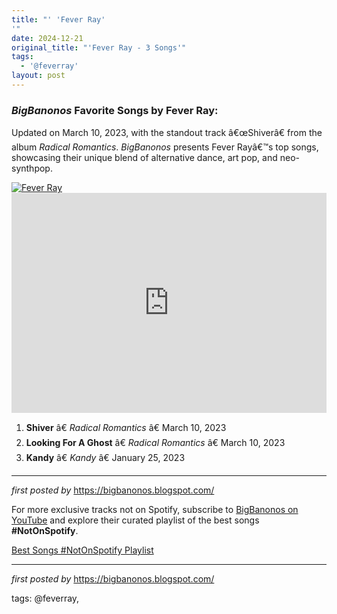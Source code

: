 ```yaml
---
title: "' 'Fever Ray'
'"
date: 2024-12-21
original_title: "'Fever Ray - 3 Songs'"
tags:
  - '@feverray'
layout: post
---
```

<h3><em>BigBanonos</em> Favorite Songs by Fever Ray:</h3> <p>Updated on March 10, 2023, with the standout track â€œShiverâ€ from the album <em>Radical Romantics</em>. <em>BigBanonos</em> presents Fever Rayâ€™s top songs, showcasing their unique blend of alternative dance, art pop, and neo-synthpop.</p> <!--Image-->
<div class="separator"> <a href="https://media.pitchfork.com/photos/63f63f4e5a066cc13e0f6bfd/3:2/w_1500,h_1000,c_limit/Fever%20Ray_MG_3135_Header.jpg" > <img alt="Fever Ray" src="https://media.pitchfork.com/photos/63f63f4e5a066cc13e0f6bfd/3:2/w_1500,h_1000,c_limit/Fever%20Ray_MG_3135_Header.jpg" /> </a>
</div> <!--Spotify Playlist Embed-->
<iframe allow="autoplay; clipboard-write; encrypted-media; fullscreen; picture-in-picture" allowfullscreen="" frameborder="0" height="352" loading="lazy" src="https://open.spotify.com/embed/playlist/0lsIcLnwJRwJ5L7STJWEQp?utm_source=generator" width="100%"></iframe> <!--Song Listings-->
<ol> <li><strong>Shiver</strong> â€ <em>Radical Romantics</em> â€ March 10, 2023</li> <li><strong>Looking For A Ghost</strong> â€ <em>Radical Romantics</em> â€ March 10, 2023</li> <li><strong>Kandy</strong> â€ <em>Kandy</em> â€ January 25, 2023</li></ol> <hr /> <p><em>first posted by</em> <a href="https://bigbanonos.blogspot.com/" rel="noopener" target="_new">https://bigbanonos.blogspot.com/</a></p>


<!--Subscribe and Playlist Links-->
<div>
    <p>For more exclusive tracks not on Spotify, subscribe to <a href="https://www.youtube.com/@BigBanonos" target="_blank">BigBanonos on YouTube</a> and explore their curated playlist of the best songs <strong>#NotOnSpotify</strong>.</p>
    <p><a href="https://www.youtube.com/playlist?list=PLtuNtuTatqI0kFahUCbtbfenC_ET5O_tr" target="_blank">Best Songs #NotOnSpotify Playlist<br /></a></p></div>

<hr />

<p><em>first posted by</em> <a href="https://bigbanonos.blogspot.com/" rel="noopener" target="_new">https://bigbanonos.blogspot.com/</a></p>

<p>tags: @feverray,</p>
